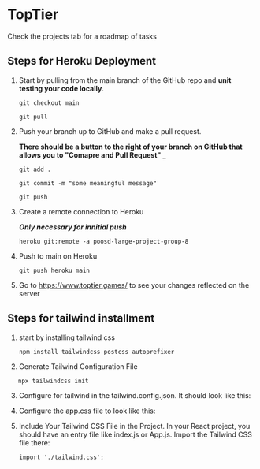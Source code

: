 # TopTier

Check the projects tab for a roadmap of tasks

## Steps for Heroku Deployment

1. Start by pulling from the main branch of the GitHub repo and **unit testing your code locally**.

   `git checkout main`

   `git pull`

2. Push your branch up to GitHub and make a pull request.

   **There should be a button to the right of your branch on GitHub that allows you to "Comapre and Pull Request" \_**

   `git add .`

   `git commit -m "some meaningful message"`

   `git push`

3. Create a remote connection to Heroku

   **_Only necessary for innitial push_**

   `heroku git:remote -a poosd-large-project-group-8`

4. Push to main on Heroku

   `git push heroku main`

5. Go to https://www.toptier.games/ to see your changes reflected on the server


## Steps for tailwind installment

1. start by installing tailwind css

   `npm install tailwindcss postcss autoprefixer`

2. Generate Tailwind Configuration File

`   npx tailwindcss init`

3. Configure for tailwind in the tailwind.config.json. It should look like this:

   <!-- /** @type {import('tailwindcss').Config} */
   module.exports = {
   content: [
      "./src/**/*.{js,jsx,ts,tsx}",
   ],
   theme: {
      extend: {},
   },
   plugins: [],
   } -->

4. Configure the app.css file to look like this:

   <!-- @import 'tailwindcss/base';
   @import 'tailwindcss/components';
   @import 'tailwindcss/utilities'; -->

5. Include Your Tailwind CSS File in the Project. In your React project, you should have an entry file like index.js or App.js. Import the Tailwind CSS file there:

   `import './tailwind.css';`
